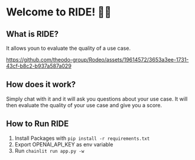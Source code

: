 # Welcome to RIDE! 🚀🤖

## What is RIDE?

It allows youn to evaluate the quality of a use case.




https://github.com/theodo-group/Rodeo/assets/19614572/3653a3ee-1731-43cf-b8c2-b937a587a029





## How does it work?

Simply chat with it and it will ask you questions about your use case. It will then evaluate the quality of your use case and give you a score.

## How to Run RIDE

1. Install Packages with `pip install -r requirements.txt`
2. Export OPENAI_API_KEY as env variable
3. Run `chainlit run app.py -w`


